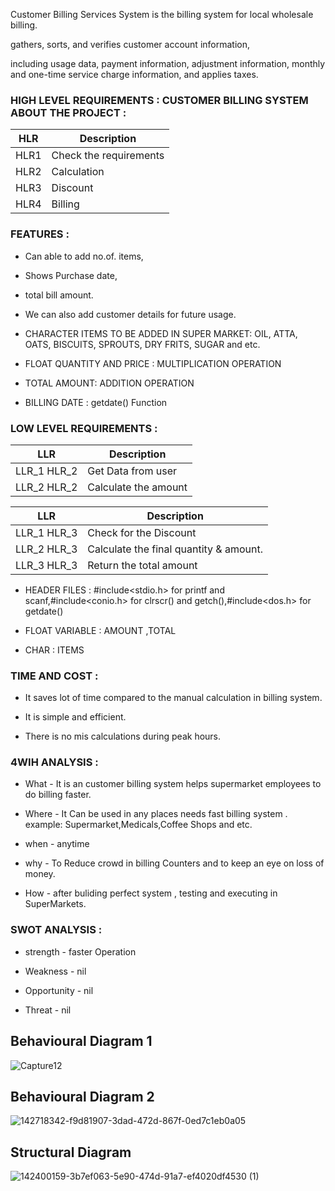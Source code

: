 Customer Billing Services System is the billing system for local wholesale billing.  

gathers, sorts, and verifies customer account information,

including usage data, payment information, adjustment information, monthly and one-time service charge information, and applies taxes.


### HIGH LEVEL REQUIREMENTS : CUSTOMER BILLING SYSTEM ABOUT THE PROJECT : ###

HLR  | Description |
--- | --- |
HLR1 | Check the requirements |
HLR2 | Calculation |
HLR3 | Discount |
HLR4 | Billing |

### FEATURES : ###

* Can able to add no.of. items,

* Shows Purchase date,

* total bill amount.

* We can also add customer details for future usage.

* CHARACTER ITEMS TO BE ADDED IN SUPER MARKET: OIL, ATTA, OATS, BISCUITS, SPROUTS, DRY FRITS, SUGAR and etc.

* FLOAT QUANTITY AND PRICE : MULTIPLICATION OPERATION

* TOTAL AMOUNT: ADDITION OPERATION

* BILLING DATE : getdate() Function

### LOW LEVEL REQUIREMENTS : ###

LLR  | Description |
--- | --- |
LLR_1 HLR_2 | Get Data from user
LLR_2 HLR_2 | Calculate the amount

LLR  | Description |
--- | --- |
LLR_1 HLR_3 | Check for the Discount
LLR_2 HLR_3 | Calculate the final quantity & amount.
LLR_3 HLR_3 | Return the total amount |
* HEADER FILES : #include<stdio.h> for printf and scanf,#include<conio.h> for clrscr() and getch(),#include<dos.h> for getdate()

* FLOAT VARIABLE : AMOUNT ,TOTAL

* CHAR : ITEMS

### TIME AND COST : ###

* It saves lot of time compared to the manual calculation in billing system.

* It is simple and efficient.

* There is no mis calculations during peak hours.

### 4WIH ANALYSIS : ###


* What - It is an customer billing system helps supermarket employees to do billing faster.

* Where - It Can be used in any places needs fast billing system . example: Supermarket,Medicals,Coffee Shops and etc.

* when - anytime

* why - To Reduce crowd in billing Counters and to keep an eye on loss of money.

* How - after buliding perfect system , testing and executing in SuperMarkets.

### SWOT ANALYSIS : ###

* strength - faster Operation

* Weakness - nil

* Opportunity - nil

* Threat - nil

## Behavioural Diagram 1 ##
![Capture12](https://user-images.githubusercontent.com/94476845/143244591-1818cea4-d532-4997-849b-c31b69769876.PNG)
## Behavioural Diagram 2 ##
![142718342-f9d81907-3dad-472d-867f-0ed7c1eb0a05](https://user-images.githubusercontent.com/94476845/142773500-544af1a1-9207-4366-8491-72e7557060ba.png)

## Structural Diagram ##
![142400159-3b7ef063-5e90-474d-91a7-ef4020df4530 (1)](https://user-images.githubusercontent.com/94476845/143078446-dd463553-97ba-460d-9466-65b3c03dd3a4.jpeg)


